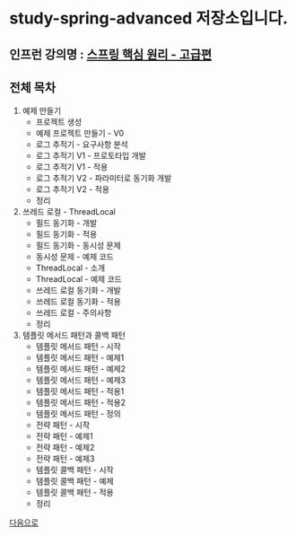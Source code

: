 # study-spring-advanced 저장소입니다.

## 인프런 강의명 : [스프링 핵심 원리 - 고급편](https://www.inflearn.com/course/%EC%8A%A4%ED%94%84%EB%A7%81-%ED%95%B5%EC%8B%AC-%EC%9B%90%EB%A6%AC-%EA%B3%A0%EA%B8%89%ED%8E%B8)

## 전체 목차
1. 예제 만들기
    - 프로젝트 생성
    - 예제 프로젝트 만들기 - V0
    - 로그 추적기 - 요구사항 분석
    - 로그 추적기 V1 - 프로토타입 개발
    - 로그 추적기 V1 - 적용
    - 로그 추적기 V2 - 파라미터로 동기화 개발
    - 로그 추적기 V2 - 적용
    - 정리
2. 쓰레드 로컬 - ThreadLocal
   - 필드 동기화 - 개발
   - 필드 동기화 - 적용
   - 필드 동기화 - 동시성 문제
   - 동시성 문제 - 예제 코드
   - ThreadLocal - 소개
   - ThreadLocal - 예제 코드
   - 쓰레드 로컬 동기화 - 개발
   - 쓰레드 로컬 동기화 - 적용
   - 쓰레드 로컬 - 주의사항
   - 정리
3. 템플릿 메서드 패턴과 콜백 패턴
   - 템플릿 메서드 패턴 - 시작
   - 템플릿 메서드 패턴 - 예제1
   - 템플릿 메서드 패턴 - 예제2
   - 템플릿 메서드 패턴 - 예제3
   - 템플릿 메서드 패턴 - 적용1
   - 템플릿 메서드 패턴 - 적용2
   - 템플릿 메서드 패턴 - 정의
   - 전략 패턴 - 시작
   - 전략 패턴 - 예제1
   - 전략 패턴 - 예제2
   - 전략 패턴 - 예제3
   - 템플릿 콜백 패턴 - 시작
   - 템플릿 콜백 패턴 - 예제
   - 템플릿 콜백 패턴 - 적용
   - 정리

[다음으로](https://github.com/heechul90/study-spring-proxy)